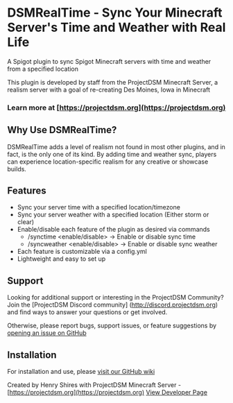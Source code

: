 # DSMRealTime - Sync Your Minecraft Server's Time and Weather with Real Life
A Spigot plugin to sync Spigot Minecraft servers with time and weather from a specified location

This plugin is developed by staff from the ProjectDSM Minecraft Server, a realism server with a goal of re-creating Des Moines, Iowa in Minecraft
### Learn more at [https://projectdsm.org](https://projectdsm.org)

## Why Use DSMRealTime?
DSMRealTime adds a level of realism not found in most other plugins, and in fact, is the only one of its kind. By adding time and weather sync, players can experience location-specific realism for any creative or showcase builds.

## Features
- Sync your server time with a specified location/timezone
- Sync your server weather with a specified location (Either storm or clear)
- Enable/disable each feature of the plugin as desired via commands
  - /synctime <enable/disable> -> Enable or disable sync time
  - /syncweather <enable/disable> -> Enable or disable sync weather
- Each feature is customizable via a config.yml
- Lightweight and easy to set up

## Support

Looking for additional support or interesting in the ProjectDSM Community? Join the [ProjectDSM Discord community] (http://discord.projectdsm.org) and find ways to answer your questions or get involved.

Otherwise, please report bugs, support issues, or feature suggestions by [opening an issue on GitHub](https://github.com/hcshires/DSMRealTime/issues/new/choose)

## Installation
For installation and use, please [visit our GitHub wiki](https://github.com/hcshires/DSMRealTime/wiki)

Created by Henry Shires with ProjectDSM Minecraft Server - [https://projectdsm.org](https://projectdsm.org)
[View Developer Page](https://hcshires.github.io/projectdsm)
